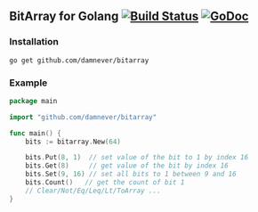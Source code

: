 ## BitArray for Golang [![Build Status](https://travis-ci.org/damnever/bitarray.svg?branch=master)](https://travis-ci.org/damnever/bitarray) [![GoDoc](https://godoc.org/github.com/damnever/bitarray?status.svg)](https://godoc.org/github.com/damnever/bitarray)

### Installation

```
go get github.com/damnever/bitarray
```

### Example

```go
package main

import "github.com/damnever/bitarray"

func main() {
    bits := bitarray.New(64)

    bits.Put(8, 1)  // set value of the bit to 1 by index 16
    bits.Get(8)     // get value of the bit by index 16
    bits.Set(9, 16) // set all bits to 1 between 9 and 16
    bits.Count()   // get the count of bit 1
    // Clear/Not/Eq/Leq/Lt/ToArray ...
}
```
